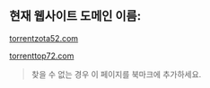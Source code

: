 ## 현재 웹사이트 도메인 이름:

[torrentzota52.com](https://torrentzota52.com)

[torrenttop72.com](https://torrenttop72.com)


> 찾을 수 없는 경우 이 페이지를 북마크에 추가하세요.
